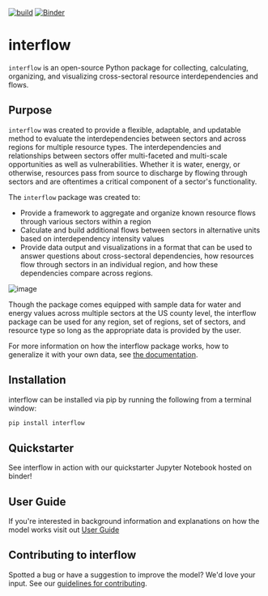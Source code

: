 [![build](https://github.com/kmongird/flow/actions/workflows/build.yml/badge.svg)](https://github.com/kmongird/flow/actions/workflows/build.yml)
[![Binder](https://mybinder.org/badge_logo.svg)](https://mybinder.org/v2/gh/kmongird/interflow/31ec8ffa075ccb3b7b0723dada704e18965f8d3d?urlpath=lab%2Ftree%2FQuickstarter.ipynb)
# interflow

`interflow` is an open-source Python package for collecting, calculating, organizing, and visualizing cross-sectoral 
resource interdependencies and flows.

## Purpose
`interflow` was created to provide a flexible, adaptable, and updatable method to evaluate the interdependencies 
between sectors and across regions for multiple resource types. The interdependencies and relationships between 
sectors offer multi-faceted and multi-scale opportunities as well as vulnerabilities. Whether it is water, energy, 
or otherwise, resources pass from source to discharge by flowing through sectors and are oftentimes a critical 
component of a sector's functionality.

The `interflow` package was created to:

* Provide a framework to aggregate and organize known resource flows through various sectors within a region
* Calculate and build additional flows between sectors in alternative units based on interdependency 
intensity values
* Provide data output and visualizations in a format that can be used to answer questions about cross-sectoral 
dependencies, how resources flow through sectors in an individual region, and how these dependencies compare across 
regions.

![image](https://user-images.githubusercontent.com/74064300/135877886-91cac5ec-614a-4fee-b9d2-3561bb69d62c.png)


Though the package comes equipped with sample data for water and energy values across multiple sectors at the US county 
level, the interflow package can be used for any region, set of regions, set of sectors, and resource type so long as
the appropriate data is provided by the user. 

For more information on how the interflow package works, how to generalize it with your own data, see [the 
documentation](https://kmongird.github.io/interflow/).

## Installation

interflow can be installed via pip by running the following from a terminal window:

```bash
pip install interflow
```

## Quickstarter

See interflow in action with our quickstarter Jupyter Notebook hosted on binder!

## User Guide

If you're interested in background information and explanations on how the model works visit out [User Guide](https://kmongird.github.io/interflow/user_guide.html)

## Contributing to interflow

Spotted a bug or have a suggestion to improve the model? We'd love your input. See our [guidelines for contributing](https://kmongird.github.io/interflow/contributing.html).


